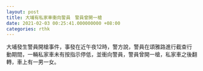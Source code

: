 ```yaml
---
layout: post
title: 大埔有私家車衝向警員　警員曾開一槍
date: 2021-02-03 00:25:41.000000000 +08:00
categories: rthk
---
```


大埔發生警員開槍事件，事發在近午夜12時，警方說，警員在頌雅路進行截查行動期間，一輛私家車未有按指示停低，並衝向警員，警員曾開一槍，私家車之後翻轉，車上有一男一女。
